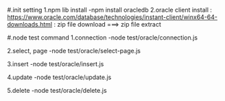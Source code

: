 #.init setting
 1.npm lib install
  -npm install oracledb
 2.oracle client install
  : https://www.oracle.com/database/technologies/instant-client/winx64-64-downloads.html
  : zip file download ===> zip file extract 


#.node test command
 1.connection
  -node test/oracle/connection.js

 2.select, page
  -node test/oracle/select-page.js

 3.insert
  -node test/oracle/insert.js

 4.update
  -node test/oracle/update.js

 5.delete
  -node test/oracle/delete.js
